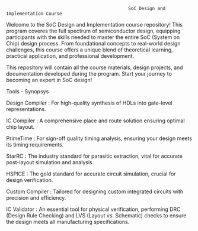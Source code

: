                                                  SoC Design and Implementation Course
Welcome to the SoC Design and Implementation course repository! This program coveres the full spectrum of semiconductor design, equipping participants with the skills needed to master the entire SoC (System on Chip) design process. From foundational concepts to real-world design challenges, this course offers a unique blend of theoretical learning, practical application, and professional development.

This repository will contain all the course materials, design projects, and documentation developed during the program. Start your journey to becoming an expert in SoC design!

Tools - Synopsys

Design Compiler : For high-quality synthesis of HDLs into gate-level representations.

IC Compiler : A comprehensive place and route solution ensuring optimal chip layout.

PrimeTime : For sign-off quality timing analysis, ensuring your design meets its timing requirements.

StarRC : The industry standard for parasitic extraction, vital for accurate post-layout simulation and analysis.

HSPICE : The gold standard for accurate circuit simulation, crucial for design verification.

Custom Compiler : Tailored for designing custom integrated circuits with precision and efficiency.

IC Validator : An essential tool for physical verification, performing DRC (Design Rule Checking) and LVS (Layout vs. Schematic) checks to ensure the design meets all manufacturing specifications.
